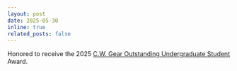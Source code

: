 ```yaml
---
layout: post
date: 2025-05-30
inline: true
related_posts: false
---
```


Honored to receive the 2025 [C.W. Gear Outstanding Undergraduate Student](https://siebelschool.illinois.edu/about/awards/undergraduate-scholarships-awards/cw-gear-outstanding-undergraduate-student) Award.
